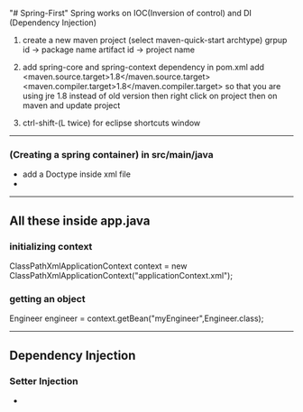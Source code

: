"# Spring-First" 
Spring works on IOC(Inversion of control) and DI (Dependency Injection)

1. create a new maven project (select maven-quick-start archtype)
	grpup id -> package name 
	artifact id -> project name

2. add spring-core and spring-context dependency in pom.xml
   add <maven.source.target>1.8</maven.source.target>
    <maven.compiler.target>1.8</maven.compiler.target>
	so that you are using jre 1.8 instead of old version
	then right click on project then on maven  and update project

3. ctrl-shift-(L twice) for eclipse shortcuts window

-----------------
### (Creating a spring container) in src/main/java
- add a Doctype inside xml file 
- <bean id = "unique identifier" class="fully qualified name of the class"> </bean>
    	
    	

-------------------
## All these inside app.java
###  initializing context
ClassPathXmlApplicationContext context = new ClassPathXmlApplicationContext("applicationContext.xml");

### getting an object
Engineer engineer = context.getBean("myEngineer",Engineer.class);

-------------------
## Dependency Injection
### Setter Injection
- <code>
<bean id="myEngineer"
		class="com.sample.socgen.SpringFirst.Engineer">
		<property name="userName" value="rohith"></property>
		<property name="userId" value="22"></property>
	</bean>
    </code>
    	


